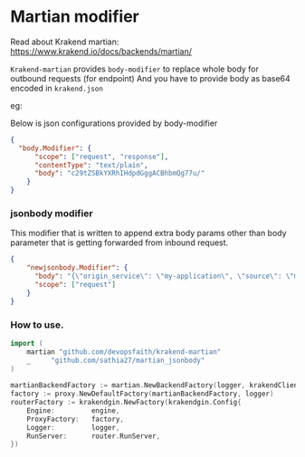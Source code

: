 # Martian modifier

Read about Krakend martian: 
https://www.krakend.io/docs/backends/martian/

`Krakend-martian` provides `body-modifier` to replace whole body for outbound requests (for endpoint)
And you have to provide body as base64 encoded in `krakend.json` 

eg: 

Below is json configurations provided by body-modifier

```json
{ 
  "body.Modifier": {
      "scope": ["request", "response"],
      "contentType": "text/plain",
      "body": "c29tZSBkYXRhIHdpdGggACBhbmQg77u/"
    }
}
```

### jsonbody modifier

This modifier that is written to append extra body params other than body parameter that is getting forwarded from inbound request.  

```json
{
    "newjsonbody.Modifier": {
      "body": "{\"origin_service\": \"my-application\", \"source\": \"mobile-app\"}",
      "scope": ["request"]
    }
}
```

### How to use.

```go
import (
    martian "github.com/devopsfaith/krakend-martian"
    _     "github.com/sathia27/martian_jsonbody"
)
 
martianBackendFactory := martian.NewBackendFactory(logger, krakendClient.DefaultHTTPRequestExecutor(krakendClient.NewHTTPClient))
factory := proxy.NewDefaultFactory(martianBackendFactory, logger)
routerFactory := krakendgin.NewFactory(krakendgin.Config{
    Engine:         engine,
    ProxyFactory:   factory,
    Logger:         logger,
    RunServer:      router.RunServer,
})
``` 